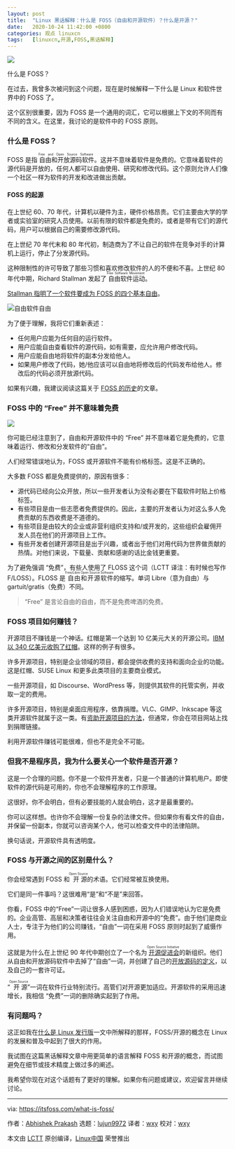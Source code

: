 ```yaml
---
layout: post
title:	"Linux 黑话解释：什么是 FOSS（自由和开源软件）？什么是开源？"
date:	2020-10-24 11:42:00 +0800 
categories:	观点 linuxcn 
tags:	[linuxcn,开源,FOSS,黑话解释]
---
```



![](/Asserts/Images//attachment/album/202010/24/114238kqhwal39v3zag9hb.png)


什么是 FOSS？


在过去，我曾多次被问到这个问题，现在是时候解释一下什么是 Linux 和软件世界中的 FOSS 了。


这个区别很重要，因为 FOSS 是一个通用的词汇，它可以根据上下文的不同而有不同的含义。在这里，我讨论的是软件中的 FOSS 原则。


### 什么是 FOSS？


FOSS 是指<ruby> 自由和开放源码软件 <rt>  Free and Open Source Software </rt></ruby>。这并不意味着软件是免费的。它意味着软件的源代码是开放的，任何人都可以自由使用、研究和修改代码。这个原则允许人们像一个社区一样为软件的开发和改进做出贡献。


#### FOSS 的起源


在上世纪 60、70 年代，计算机以硬件为主，硬件价格昂贵。它们主要由大学的学者或实验室的研究人员使用。以前有限的软件都是免费的，或者是带有它们的源代码，用户可以根据自己的需要修改源代码。


在上世纪 70 年代末和 80 年代初，制造商为了不让自己的软件在竞争对手的计算机上运行，停止了分发源代码。


这种限制性的许可导致了那些习惯和喜欢修改软件的人的不便和不喜。上世纪 80 年代中期，Richard Stallman 发起了<ruby> 自由软件运动 <rt>  Free Software Movement </rt></ruby>。


[Stallman 指明了一个软件要成为 FOSS 的四个基本自由](https://www.gnu.org/philosophy/free-sw.html)。


![自由软件自由](/Asserts/Images//attachment/album/202010/24/114241zqiuu5yqz6ubbab5.jpg)


为了便于理解，我将它们重新表述：


* 任何用户应能为任何目的运行软件。
* 用户应能自由查看软件的源代码，如有需要，应允许用户修改代码。
* 用户应能自由地将软件的副本分发给他人。
* 如果用户修改了代码，她/他应该可以自由地将修改后的代码发布给他人。修改后的代码必须开放源代码。


如果有兴趣，我建议阅读这篇关于 [FOSS 的历史](https://itsfoss.com/history-of-foss/)的文章。


### FOSS 中的 “Free” 并不意味着免费


![](/Asserts/Images//attachment/album/202010/24/114247uq7e5jfmf7yeimve.jpg)


你可能已经注意到了，自由和开源软件中的 “Free” 并不意味着它是免费的，它意味着运行、修改和分发软件的“自由”。


人们经常错误地认为，FOSS 或开源软件不能有价格标签。这是不正确的。


大多数 FOSS 都是免费提供的，原因有很多：


* 源代码已经向公众开放，所以一些开发者认为没有必要在下载软件时贴上价格标签。
* 有些项目是由一些志愿者免费提供的。因此，主要的开发者认为对这么多人免费贡献的东西收费是不道德的。
* 有些项目是由较大的企业或非营利组织支持和/或开发的，这些组织会雇佣开发人员在他们的开源项目上工作。
* 有些开发者创建开源项目是出于兴趣，或者出于他们对用代码为世界做贡献的热情。对他们来说，下载量、贡献和感谢的话比金钱更重要。


为了避免强调 “免费”，有些人使用了 FLOSS 这个词（LCTT 译注：有时候也写作 F/LOSS）。FLOSS 是<ruby> 自由和开源软件 <rt>  Free/Libre Open Source Software </rt></ruby>的缩写。单词 Libre（意为自由）与 gartuit/gratis（免费）不同。



> 
> “Free” 是言论自由的自由，而不是免费啤酒的免费。
> 
> 
> 


### FOSS 项目如何赚钱？


开源项目不赚钱是一个神话。红帽是第一个达到 10 亿美元大关的开源公司。[IBM 以 340 亿美元收购了红帽](https://itsfoss.com/ibm-red-hat-acquisition/)。这样的例子有很多。


许多开源项目，特别是企业领域的项目，都会提供收费的支持和面向企业的功能。这是红帽、SUSE Linux 和更多此类项目的主要商业模式。


一些开源项目，如 Discourse、WordPress 等，则提供其软件的托管实例，并收取一定的费用。


许多开源项目，特别是桌面应用程序，依靠捐赠。VLC、GIMP、Inkscape 等这类开源软件就属于这一类。有[资助开源项目的方法](https://itsfoss.com/open-source-funding-platforms/)，但通常，你会在项目网站上找到捐赠链接。


利用开源软件赚钱可能很难，但也不是完全不可能。


### 但我不是程序员，我为什么要关心一个软件是否开源？


这是一个合理的问题。你不是一个软件开发者，只是一个普通的计算机用户。即使软件的源代码是可用的，你也不会理解程序的工作原理。


这很好。你不会明白，但有必要技能的人就会明白，这才是最重要的。


你可以这样想。也许你不会理解一份复杂的法律文件。但如果你有看文件的自由，并保留一份副本，你就可以咨询某个人，他可以检查文件中的法律陷阱。


换句话说，开源软件具有透明度。


### FOSS 与开源之间的区别是什么？


你会经常遇到 FOSS 和<ruby> 开源 <rt>  Open Source </rt></ruby>的术语。它们经常被互换使用。


它们是同一件事吗？这很难用“是”和“不是”来回答。


你看，FOSS 中的“Free”一词让很多人感到困惑，因为人们错误地认为它是免费的。企业高管、高层和决策者往往会关注自由和开源中的“免费”。由于他们是商业人士，专注于为他们的公司赚钱，“自由”一词在采用 FOSS 原则时起到了威慑作用。


这就是为什么在上世纪 90 年代中期创立了一个名为<ruby> <a href="https://opensource.org/">  开源促进会 </a> <rt>  Open Source Initiative </rt></ruby>的新组织。他们从自由和开放源码软件中去掉了“自由”一词，并创建了自己的[开放源码的定义](https://opensource.org/osd)，以及自己的一套许可证。


“<ruby> 开源 <rt>  Open Source </rt></ruby>”一词在软件行业特别流行。高管们对开源更加适应。开源软件的采用迅速增长，我相信 “免费”一词的删除确实起到了作用。


### 有问题吗？


这正如我在[什么是 Linux 发行版](https://itsfoss.com/what-is-linux-distribution/)一文中所解释的那样，FOSS/开源的概念在 Linux 的发展和普及中起到了很大的作用。


我试图在这篇黑话解释文章中用更简单的语言解释 FOSS 和开源的概念，而试图避免在细节或技术精度上做过多的阐述。


我希望你现在对这个话题有了更好的理解。如果你有问题或建议，欢迎留言并继续讨论。




---


via: <https://itsfoss.com/what-is-foss/>


作者：[Abhishek Prakash](https://itsfoss.com/author/abhishek/) 选题：[lujun9972](https://github.com/lujun9972) 译者：[wxy](https://github.com/wxy) 校对：[wxy](https://github.com/wxy)


本文由 [LCTT](https://github.com/LCTT/TranslateProject) 原创编译，[Linux中国](https://linux.cn/) 荣誉推出
